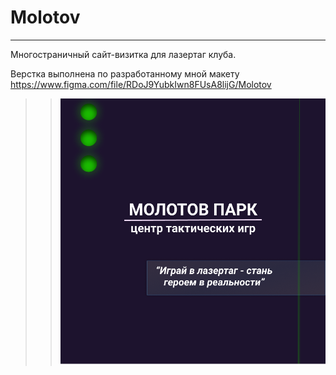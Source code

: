 # Molotov  
***
Многостраничный сайт-визитка для лазертаг клуба.  
  
Верстка выполнена по разработанному мной макету https://www.figma.com/file/RDoJ9YubkIwn8FUsA8lijG/Molotov

> > ![Image alt](https://github.com/Scanavik/Molotov/raw/main/img/pres1.png)
